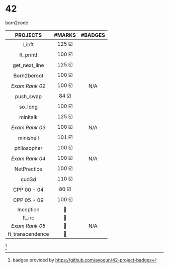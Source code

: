 # 42
born2code

| PROJECTS | #MARKS   | #BADGES  |
| :---:   | :---: | :---: |
| Libft | 125 ☑️ | |
| ft_printf |  100  ☑️  |    |
| get_next_line | 125  ☑️  |    |
| Born2beroot | 100  ☑️  |    |
| *Exam Rank 02* | 100  ☑️|  N/A  |
| push_swap| 84  ☑️  |    |
| so_long | 100  ☑️ |    |
| minitalk | 125  ☑️  |    |
| *Exam Rank 03* | 100  ☑️|  N/A  |
| minishell| 101  ☑️  |    |
| philosopher| 100   ☑️ |    |
| *Exam Rank 04* | 100  ☑️|  N/A  |
| NetPractice| 100  ☑️  |    |
| cud3d| 110   ☑️ |    |
| CPP 00 - 04| 80  ☑️  |    |
| CPP 05 - 09| 100  ☑️  |    |
| Inception |  🚧   |    |
| ft_irc |  🚧   |    |
| *Exam Rank 05* | 🚧 |  N/A  |
| ft_transcendence|  🚧   |    |


 [^1]
 [^1]: badges provided by https://github.com/ayogun/42-project-badges
